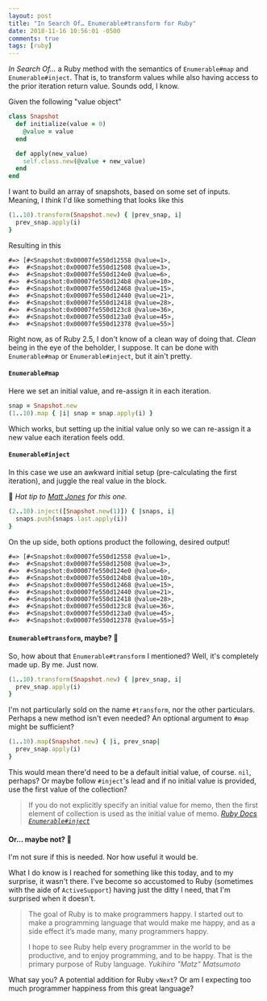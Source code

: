 ```yaml
---
layout: post
title: "In Search Of… Enumerable#transform for Ruby"
date: 2018-11-16 10:56:01 -0500
comments: true
tags: [ruby]
---
```


_In Search Of…_ a Ruby method with the semantics of `Enumerable#map` and `Enumerable#inject`.
That is, to transform values while also having access to the prior iteration return value.
Sounds odd, I know.

Given the following "value object"

```ruby
class Snapshot
  def initialize(value = 0)
    @value = value
  end

  def apply(new_value)
    self.class.new(@value + new_value)
  end
end
```

I want to build an array of snapshots, based on some set of inputs.
Meaning, I _think_ I'd like something that looks like this

```ruby
(1..10).transform(Snapshot.new) { |prev_snap, i|
  prev_snap.apply(i)
}
```

Resulting in this

``` irb
#=> [#<Snapshot:0x00007fe550d12558 @value=1>,
#=>  #<Snapshot:0x00007fe550d12508 @value=3>,
#=>  #<Snapshot:0x00007fe550d124e0 @value=6>,
#=>  #<Snapshot:0x00007fe550d124b8 @value=10>,
#=>  #<Snapshot:0x00007fe550d12468 @value=15>,
#=>  #<Snapshot:0x00007fe550d12440 @value=21>,
#=>  #<Snapshot:0x00007fe550d12418 @value=28>,
#=>  #<Snapshot:0x00007fe550d123c8 @value=36>,
#=>  #<Snapshot:0x00007fe550d123a0 @value=45>,
#=>  #<Snapshot:0x00007fe550d12378 @value=55>]
```

Right now, as of Ruby 2.5, I don't know of a clean way of doing that.
_Clean_ being in the eye of the beholder, I suppose.
It can be done with `Enumerable#map` or `Enumerable#inject`, but it ain't pretty.

<!-- more -->

#### `Enumerable#map`

Here we set an initial value, and re-assign it in each iteration.

```ruby
snap = Snapshot.new
(1..10).map { |i| snap = snap.apply(i) }
```

Which works, but setting up the initial value only so we can re-assign it a new value each iteration feels odd.

#### `Enumerable#inject`

In this case we use an awkward initial setup (pre-calculating the first iteration), and juggle the real value in the block.

🎩 _Hat tip to [Matt Jones](https://twitter.com/al2o3cr) for this one._

```ruby
(2..10).inject([Snapshot.new(1)]) { |snaps, i|
  snaps.push(snaps.last.apply(i))
}
```

On the up side, both options product the following, desired output!

```irb
#=> [#<Snapshot:0x00007fe550d12558 @value=1>,
#=>  #<Snapshot:0x00007fe550d12508 @value=3>,
#=>  #<Snapshot:0x00007fe550d124e0 @value=6>,
#=>  #<Snapshot:0x00007fe550d124b8 @value=10>,
#=>  #<Snapshot:0x00007fe550d12468 @value=15>,
#=>  #<Snapshot:0x00007fe550d12440 @value=21>,
#=>  #<Snapshot:0x00007fe550d12418 @value=28>,
#=>  #<Snapshot:0x00007fe550d123c8 @value=36>,
#=>  #<Snapshot:0x00007fe550d123a0 @value=45>,
#=>  #<Snapshot:0x00007fe550d12378 @value=55>]
```

#### `Enumerable#transform`, maybe? 🤔

So, how about that `Enumerable#transform` I mentioned?
Well, it's completely made up.
By me.
Just now.

```ruby
(1..10).transform(Snapshot.new) { |prev_snap, i|
  prev_snap.apply(i)
}
```

I'm not particularly sold on the name `#transform`, nor the other particulars.
Perhaps a new method isn't even needed?
An optional argument to `#map` might be sufficient?

```ruby
(1..10).map(Snapshot.new) { |i, prev_snap|
  prev_snap.apply(i)
}
```

This would mean there'd need to be a default initial value, of course.
`nil`, perhaps?
Or maybe follow `#inject`'s lead and if no initial value is provided, use the first value of the collection?

> If you do not explicitly specify an initial value for memo, then the first element of collection is used as the initial value of memo.
> <cite>[Ruby Docs `Enumerable#inject`](http://ruby-doc.org/core-2.5.3/Enumerable.html#method-i-inject)</cite>

#### Or… maybe not? 🤷

I'm not sure if this is needed.
Nor how useful it would be.

What I do know is I reached for something like this today, and to my surprise, it wasn't there.
I've become so accustomed to Ruby (sometimes with the aide of `ActiveSupport`) having just the ditty I need, that I'm surprised when it doesn't.

> The goal of Ruby is to make programmers happy. I started out to make a programming language that would make me happy, and as a side effect it’s made many, many programmers happy.
>
> I hope to see Ruby help every programmer in the world to be productive, and to enjoy programming, and to be happy. That is the primary purpose of Ruby language.
> <cite>Yukihiro "Matz" Matsumoto</cite>

What say you?
A potential addition for Ruby `vNext`?
Or am I expecting too much programmer happiness from this great language?
